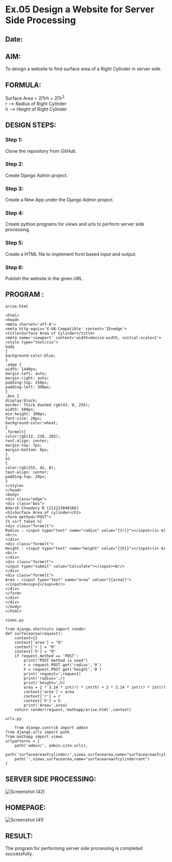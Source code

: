 # Ex.05 Design a Website for Server Side Processing
## Date:

## AIM:
To design a website to find surface area of a Right Cylinder in server side.

## FORMULA:
Surface Area = 2Πrh + 2Πr<sup>2</sup>
<br>r --> Radius of Right Cylinder
<br>h --> Height of Right Cylinder

## DESIGN STEPS:

### Step 1:
Clone the repository from GitHub.

### Step 2:
Create Django Admin project.

### Step 3:
Create a New App under the Django Admin project.

### Step 4:
Create python programs for views and urls to perform server side processing.

### Step 5:
Create a HTML file to implement form based input and output.

### Step 6:
Publish the website in the given URL.

## PROGRAM :
```
arise.html

<html>
<head>
<meta charset='utf-8'>
<meta http-equiv='X-UA-Compatible' content='IE=edge'>
<title>Surface Area of Cylinder</title>
<meta name='viewport' content='width=device-width, initial-scale=1'>
<style type="text/css">
body 
{
background-color:blue;
}
.edge {
width: 1440px;
margin-left: auto;
margin-right: auto;
padding-top: 250px;
padding-left: 300px;
}
.box {
display:block;
border: Thick dashed rgb(43, 0, 255);
width: 500px;
min-height: 300px;
font-size: 20px;
background-color:wheat;
}
.formelt{
color:rgb(32, 218, 203);
text-align: center;
margin-top: 7px;
margin-bottom: 6px;
}
h1
{
color:rgb(255, 42, 0);
text-align: center;
padding-top: 20px;
}
</style>
</head>
<body>
<div class="edge">
<div class="box">
Adarsh Chowdary R (212223040166)
<h1>Surface Area of cylinder</h1>
<form method="POST">
{% csrf_token %}
<div class="formelt">
Radius : <input type="text" name="radius" value="{{r}}"></input>(in m)<br/>
</div>
<div class="formelt">
Height : <input type="text" name="height" value="{{h}}"></input>(in m)<br/>
</div>
<div class="formelt">
<input type="submit" value="Calculate"></input><br/>
</div>
<div class="formelt">
Area : <input type="text" name="area" value="{{area}}"></input>m<sup>2</sup><br/>
</div>
</form>
</div>
</div>
</body>
</html>

views.py

from django.shortcuts import render
def surfacearea(request):
    context={}
    context['area'] = "0"
    context['r'] = "0"
    context['h'] = "0"
    if request.method == 'POST':
        print("POST method is used")
        r = request.POST.get('radius','0')
        h = request.POST.get('height','0')
        print('request=',request)
        print('radius=',r)
        print('height=',h)
        area = 2 * 3.14 * int(r) * int(h) + 2 * 3.14 * int(r) * int(r)
        context['area'] = area
        context['r'] = r
        context['h'] = h
        print('Area=',area)
    return render(request,'mathapp/arise.html',context)

urls.py

    from django.contrib import admin
from django.urls import path
from mathapp import views
urlpatterns = [
    path('admin/', admin.site.urls),
    path('surfaceareaofcylinder/',views.surfacearea,name="surfaceareaofcylinder"),
    path('',views.surfacearea,name="surfaceareaofcylinderroot")
]
```
## SERVER SIDE PROCESSING:
![Screenshot (42)](https://github.com/vishal23000591/MathServer/assets/147139719/01a906ab-e2b3-4b39-a6f5-35a917670c96)


## HOMEPAGE:
![Screenshot (41)](https://github.com/vishal23000591/MathServer/assets/147139719/7ef4b770-96bf-4156-950f-efcd21b1810a)


## RESULT:
The program for performing server side processing is completed successfully.
